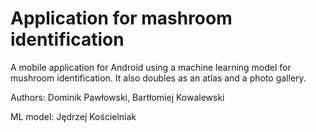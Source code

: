 # Application for mashroom identification

A mobile application for Android using a machine learning model for mushroom identification. It also doubles as an atlas and a photo gallery.

Authors: Dominik Pawłowski, Bartłomiej Kowalewski

ML model: Jędrzej Kościelniak
